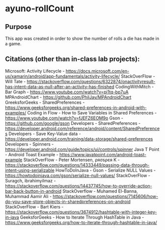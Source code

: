 # ayuno-rollCount

## Purpose

This app was created in order to show the number of rolls a die has made in a game. 

## Citations (other than in-class lab projects): 

Microsoft: Activity Lifecycle - https://docs.microsoft.com/en-us/xamarin/android/app-fundamentals/activity-lifecycle/
StackOverFlow - Will Tate - https://stackoverflow.com/questions/6322874/onactivityresult-has-intent-data-as-null-after-an-activity-has-finished
CodingWithMitch - Bar Graph - https://www.youtube.com/watch?v=pi1tq-bp7uA
MPAndroidChart - https://github.com/PhilJay/MPAndroidChart
GreeksforGeeks - SharedPreferences - https://www.geeksforgeeks.org/shared-preferences-in-android-with-examples/
Coding in Flow - How to Save Variables in Shared Preferences - https://www.youtube.com/watch?v=fJEFZ6EOM9o
Gson - https://github.com/google/gson
Developers - SharedPreferences - https://developer.android.com/reference/android/content/SharedPreferences
Developers - Save Key-Value data - https://developer.android.com/training/data-storage/shared-preferences
Developers - Spinners - https://developer.android.com/guide/topics/ui/controls/spinner
Java T Point - Android Toast Example - https://www.javatpoint.com/android-toast-example
StackOverFlow - Peter Mortensen, ρяσѕρєя K - https://stackoverflow.com/questions/14333449/passing-data-through-intent-using-serializable
HowToDoInJava - Gson - Serialize NULL Values - https://howtodoinjava.com/gson/serialize-null-values/
StackOverFlow - Suragch, ibrahimyilmaz - https://stackoverflow.com/questions/14437745/how-to-override-action-bar-back-button-in-android
StackOverflow - Muhamed El-Banna, Muhammad Aamir Ali - https://stackoverflow.com/questions/7145606/how-do-you-save-store-objects-in-sharedpreferences-on-android
StackOverFlow - Bart Kiers - https://stackoverflow.com/questions/3674912/hashtable-with-integer-key-in-java
GeeksforGeeks - How to Iterate Through HashTable in Java - https://www.geeksforgeeks.org/how-to-iterate-through-hashtable-in-java/







